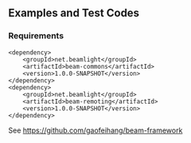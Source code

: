 ## Examples and Test Codes

### Requirements

    <dependency>
        <groupId>net.beamlight</groupId>
        <artifactId>beam-commons</artifactId>
        <version>1.0.0-SNAPSHOT</version>
    </dependency>
    <dependency>
        <groupId>net.beamlight</groupId>
        <artifactId>beam-remoting</artifactId>
        <version>1.0.0-SNAPSHOT</version>
    </dependency>

See https://github.com/gaofeihang/beam-framework
